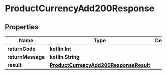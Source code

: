 
# ProductCurrencyAdd200Response

## Properties
| Name | Type | Description | Notes |
| ------------ | ------------- | ------------- | ------------- |
| **returnCode** | **kotlin.Int** |  |  [optional] |
| **returnMessage** | **kotlin.String** |  |  [optional] |
| **result** | [**ProductCurrencyAdd200ResponseResult**](ProductCurrencyAdd200ResponseResult.md) |  |  [optional] |



